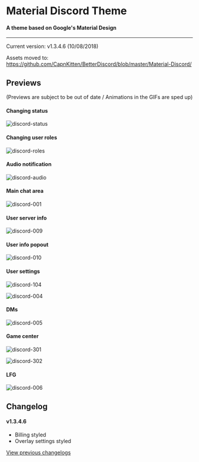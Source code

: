 # Material Discord Theme
#### A theme based on Google's Material Design
<hr>

Current version: v1.3.4.6 (10/08/2018)

Assets moved to: https://github.com/CapnKitten/BetterDiscord/blob/master/Material-Discord/

## Previews

(Previews are subject to be out of date / Animations in the GIFs are sped up)
#### Changing status

![discord-status](https://user-images.githubusercontent.com/4013216/36956319-bea5497a-1ffb-11e8-862c-d8a926b1f6a1.gif)

#### Changing user roles

![discord-roles](https://user-images.githubusercontent.com/4013216/36956334-d69b0b82-1ffb-11e8-8860-a171d0887f5c.gif)

#### Audio notification

![discord-audio](https://user-images.githubusercontent.com/4013216/35309728-dc958f5c-007b-11e8-8ff7-dee70cc82e22.gif)

#### Main chat area

![discord-001](https://user-images.githubusercontent.com/4013216/40872156-c597347a-6617-11e8-9e30-0dce8965bcc6.png)

#### User server info

![discord-009](https://user-images.githubusercontent.com/4013216/40872157-c5a3c4d8-6617-11e8-8dc4-0cb4222286e6.png)

#### User info popout

![discord-010](https://user-images.githubusercontent.com/4013216/40872158-c5ae8846-6617-11e8-84d8-bb9fb7a701c8.png)

#### User settings

![discord-104](https://user-images.githubusercontent.com/4013216/40872159-c5bc4760-6617-11e8-8965-5c3dc75715e8.png)

![discord-004](https://user-images.githubusercontent.com/4013216/40872160-c5c7333c-6617-11e8-8d43-03005569e24a.png)

#### DMs

![discord-005](https://user-images.githubusercontent.com/4013216/40872161-c5d33d4e-6617-11e8-8b73-7b474325fb79.png)

#### Game center

![discord-301](https://user-images.githubusercontent.com/4013216/41759952-1e3b8282-75bf-11e8-9d22-13cc35787070.png)

![discord-302](https://user-images.githubusercontent.com/4013216/41759953-1e4b30a6-75bf-11e8-9e83-c711486131cd.png)

#### LFG

![discord-006](https://user-images.githubusercontent.com/4013216/35309040-737da14c-0078-11e8-963d-2cff02b3c251.png)

## Changelog

#### v1.3.4.6
* Billing styled
* Overlay settings styled


[View previous changelogs](https://github.com/CapnKitten/BetterDiscord/blob/master/Material-Discord/README.md)
